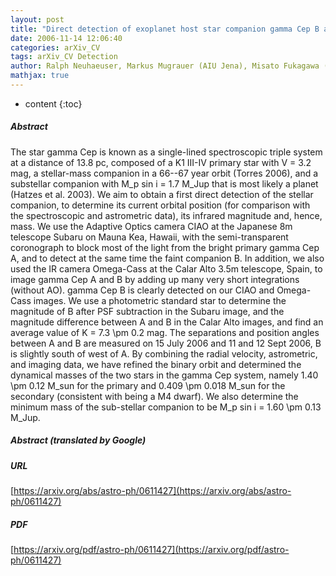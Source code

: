 ```yaml
---
layout: post
title: "Direct detection of exoplanet host star companion gamma Cep B and revised masses for both stars and the sub-stellar object"
date: 2006-11-14 12:06:40
categories: arXiv_CV
tags: arXiv_CV Detection
author: Ralph Neuhaeuser, Markus Mugrauer (AIU Jena), Misato Fukagawa (Nagoya Univ.), Guillermo Torres (CfA Cambridge), Tobias Schmidt (AIU Jena)
mathjax: true
---
```


* content
{:toc}

##### Abstract
The star gamma Cep is known as a single-lined spectroscopic triple system at a distance of 13.8 pc, composed of a K1 III-IV primary star with V = 3.2 mag, a stellar-mass companion in a 66--67 year orbit (Torres 2006), and a substellar companion with M_p sin i = 1.7 M_Jup that is most likely a planet (Hatzes et al. 2003). We aim to obtain a first direct detection of the stellar companion, to determine its current orbital position (for comparison with the spectroscopic and astrometric data), its infrared magnitude and, hence, mass. We use the Adaptive Optics camera CIAO at the Japanese 8m telescope Subaru on Mauna Kea, Hawaii, with the semi-transparent coronograph to block most of the light from the bright primary gamma Cep A, and to detect at the same time the faint companion B. In addition, we also used the IR camera Omega-Cass at the Calar Alto 3.5m telescope, Spain, to image gamma Cep A and B by adding up many very short integrations (without AO). gamma Cep B is clearly detected on our CIAO and Omega-Cass images. We use a photometric standard star to determine the magnitude of B after PSF subtraction in the Subaru image, and the magnitude difference between A and B in the Calar Alto images, and find an average value of K = 7.3 \pm 0.2 mag. The separations and position angles between A and B are measured on 15 July 2006 and 11 and 12 Sept 2006, B is slightly south of west of A. By combining the radial velocity, astrometric, and imaging data, we have refined the binary orbit and determined the dynamical masses of the two stars in the gamma Cep system, namely 1.40 \pm 0.12 M_sun for the primary and 0.409 \pm 0.018 M_sun for the secondary (consistent with being a M4 dwarf). We also determine the minimum mass of the sub-stellar companion to be M_p sin i = 1.60 \pm 0.13 M_Jup.

##### Abstract (translated by Google)


##### URL
[https://arxiv.org/abs/astro-ph/0611427](https://arxiv.org/abs/astro-ph/0611427)

##### PDF
[https://arxiv.org/pdf/astro-ph/0611427](https://arxiv.org/pdf/astro-ph/0611427)

